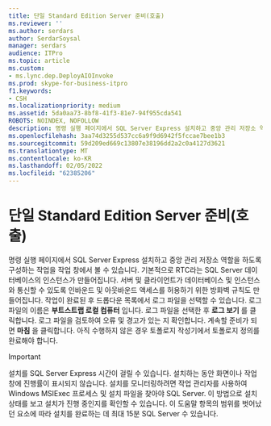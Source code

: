 ```yaml
---
title: 단일 Standard Edition Server 준비(호출)
ms.reviewer: ''
ms.author: serdars
author: SerdarSoysal
manager: serdars
audience: ITPro
ms.topic: article
ms.custom:
- ms.lync.dep.DeployAIOInvoke
ms.prod: skype-for-business-itpro
f1.keywords:
- CSH
ms.localizationpriority: medium
ms.assetid: 5da0aa73-8bf8-41f3-81e7-94f955cda541
ROBOTS: NOINDEX, NOFOLLOW
description: 명령 실행 페이지에서 SQL Server Express 설치하고 중앙 관리 저장소 역할을 하도록 구성하는 작업을 작업 창에서 볼 수 있습니다. 기본적으로 RTC라는 SQL Server 데이터베이스의 인스턴스가 만들어집니다. 서버 및 클라이언트가 데이터베이스 및 인스턴스와 통신할 수 있도록 인바운드 및 아웃바운드 액세스를 허용하기 위한 방화벽 규칙도 만들어집니다. 작업이 완료된 후 드롭다운 목록에서 로그 파일을 선택할 수 있습니다. 로그 파일의 이름은 부트스트랩 로컬 컴퓨터입니다. 로그 파일을 선택한 후 로그 보기를 클릭합니다. 로그 파일을 검토하여 오류 및 경고가 있는 지 확인합니다. 계속할 준비가 되면 마침을 클릭합니다. 아직 수행하지 않은 경우 토폴로지 작성기에서 토폴로지 정의를 완료해야 합니다.
ms.openlocfilehash: 3aa74d3255d537cc6a9f9d6942f5fccae7bee1b3
ms.sourcegitcommit: 59d209ed669c13807e38196dd2a2c0a4127d3621
ms.translationtype: MT
ms.contentlocale: ko-KR
ms.lasthandoff: 02/05/2022
ms.locfileid: "62385206"
---
```

# <a name="prepare-single-standard-edition-server-invoke"></a>단일 Standard Edition Server 준비(호출)
 
명령 실행  페이지에서 SQL Server Express 설치하고 중앙 관리 저장소 역할을 하도록 구성하는 작업을 작업 창에서 볼 수 있습니다. 기본적으로 RTC라는 SQL Server 데이터베이스의 인스턴스가 만들어집니다. 서버 및 클라이언트가 데이터베이스 및 인스턴스와 통신할 수 있도록 인바운드 및 아웃바운드 액세스를 허용하기 위한 방화벽 규칙도 만들어집니다. 작업이 완료된 후 드롭다운 목록에서 로그 파일을 선택할 수 있습니다. 로그 파일의 이름은 **부트스트랩 로컬 컴퓨터** 입니다. 로그 파일을 선택한 후 **로그 보기** 를 클릭합니다. 로그 파일을 검토하여 오류 및 경고가 있는 지 확인합니다. 계속할 준비가 되면 **마침** 을 클릭합니다. 아직 수행하지 않은 경우 토폴로지 작성기에서 토폴로지 정의를 완료해야 합니다.
  
> [!IMPORTANT]
> 설치를 SQL Server Express 시간이 걸릴 수 있습니다. 설치하는 동안 화면이나 작업 창에 진행률이 표시되지 않습니다. 설치를 모니터링하려면 작업 관리자를 사용하여 Windows MSIExec 프로세스 및 설치 파일을 찾아야 SQL Server. 이 방법으로 설치 상태를 보고 설치가 진행 중인지를 확인할 수 있습니다. 이 도움말 항목의 범위를 벗어났던 요소에 따라 설치를 완료하는 데 최대 15분 SQL Server 수 있습니다. 
  

